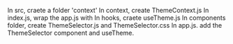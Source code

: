 In src, craete a folder 'context'
In context, create ThemeContext.js
In index.js, wrap the app.js with <ThemeContext />
In hooks, craete useTheme.js
In components folder, create ThemeSelector.js and ThemeSelector.css
In app.js. add the ThemeSelector component and useTheme.
